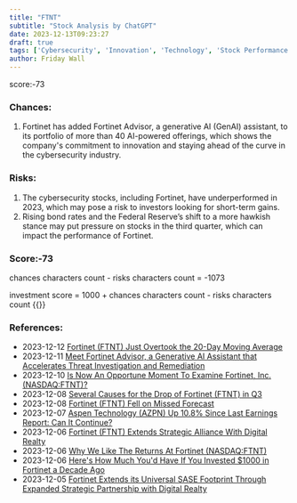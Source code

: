 ```yaml
---
title: "FTNT"
subtitle: "Stock Analysis by ChatGPT"
date: 2023-12-13T09:23:27
draft: true
tags: ['Cybersecurity', 'Innovation', 'Technology', 'Stock Performance', 'Risks']
author: Friday Wall
---
```


score:-73
### Chances:
1. Fortinet has added Fortinet Advisor, a generative AI (GenAI) assistant, to its portfolio of more than 40 AI-powered offerings, which shows the company's commitment to innovation and staying ahead of the curve in the cybersecurity industry.
### Risks:
1. The cybersecurity stocks, including Fortinet, have underperformed in 2023, which may pose a risk to investors looking for short-term gains.
2. Rising bond rates and the Federal Reserve’s shift to a more hawkish stance may put pressure on stocks in the third quarter, which can impact the performance of Fortinet.
### Score:-73
chances characters count - risks characters count = -1073

investment score = 1000 + chances characters count - risks characters count
{{<tradingview symbol="Nasdaq:FTNT">}}
### References:
- 2023-12-12 [Fortinet (FTNT) Just Overtook the 20-Day Moving Average](https://finance.yahoo.com/news/fortinet-ftnt-just-overtook-20-143506894.html)
- 2023-12-11 [Meet Fortinet Advisor, a Generative AI Assistant that Accelerates Threat Investigation and Remediation](https://finance.yahoo.com/news/meet-fortinet-advisor-generative-ai-140000029.html)
- 2023-12-10 [Is Now An Opportune Moment To Examine Fortinet, Inc. (NASDAQ:FTNT)?](https://finance.yahoo.com/news/now-opportune-moment-examine-fortinet-110015196.html)
- 2023-12-08 [Several Causes for the Drop of Fortinet (FTNT) in Q3](https://finance.yahoo.com/news/several-causes-drop-fortinet-ftnt-121028939.html)
- 2023-12-08 [Fortinet (FTNT) Fell on Missed Forecast](https://finance.yahoo.com/news/fortinet-ftnt-fell-missed-forecast-105028770.html)
- 2023-12-07 [Aspen Technology (AZPN) Up 10.8% Since Last Earnings Report: Can It Continue?](https://finance.yahoo.com/news/aspen-technology-azpn-10-8-163032133.html)
- 2023-12-06 [Fortinet (FTNT) Extends Strategic Alliance With Digital Realty](https://finance.yahoo.com/news/fortinet-ftnt-extends-strategic-alliance-154900205.html)
- 2023-12-06 [Why We Like The Returns At Fortinet (NASDAQ:FTNT)](https://finance.yahoo.com/news/why-returns-fortinet-nasdaq-ftnt-140125151.html)
- 2023-12-06 [Here's How Much You'd Have If You Invested $1000 in Fortinet a Decade Ago](https://finance.yahoo.com/news/heres-much-youd-invested-1000-133003232.html)
- 2023-12-05 [Fortinet Extends its Universal SASE Footprint Through Expanded Strategic Partnership with Digital Realty](https://finance.yahoo.com/news/fortinet-extends-universal-sase-footprint-140000734.html)


                